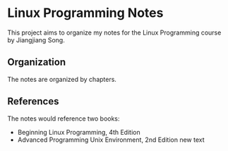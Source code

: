 Linux Programming Notes
=======================

This project aims to organize my notes for the Linux Programming course by Jiangjiang Song.

## Organization

The notes are organized by chapters.

## References

The notes would reference two books:

* Beginning Linux Programming, 4th Edition
* Advanced Programming Unix Environment, 2nd Edition
new text
